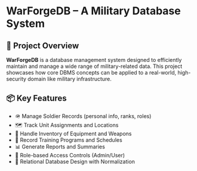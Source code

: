 # WarForgeDB – A Military Database System

## 🔰 Project Overview

**WarForgeDB** is a database management system designed to efficiently maintain and manage a wide range of military-related data. This project showcases how core DBMS concepts can be applied to a real-world, high-security domain like military infrastructure.

## 📦 Key Features

- 🪖 Manage Soldier Records (personal info, ranks, roles)
- 🗺️ Track Unit Assignments and Locations
- 💼 Handle Inventory of Equipment and Weapons
- 📝 Record Training Programs and Schedules
- 📊 Generate Reports and Summaries
- 🔐 Role-based Access Controls (Admin/User)
- 🧩 Relational Database Design with Normalization
